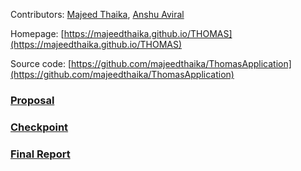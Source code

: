 Contributors: [Majeed Thaika](https://github.com/majeedthaika), [Anshu Aviral](https://github.com/cyclotronian)

Homepage: [https://majeedthaika.github.io/THOMAS](https://majeedthaika.github.io/THOMAS) 

Source code: [https://github.com/majeedthaika/ThomasApplication](https://github.com/majeedthaika/ThomasApplication)

### [Proposal](https://majeedthaika.github.io/THOMAS/proposal)
### [Checkpoint](https://majeedthaika.github.io/THOMAS/checkpoint)
### [Final Report](https://majeedthaika.github.io/THOMAS/final_report.pdf)
